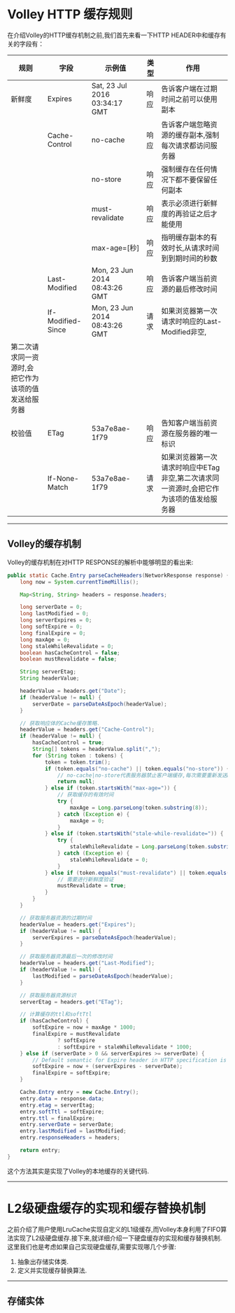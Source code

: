 # Volley HTTP 缓存规则

在介绍Volley的HTTP缓存机制之前,我们首先来看一下HTTP HEADER中和缓存有关的字段有：

| 规则    | 字段             | 示例值                         | 类型    | 作用                                          |
| ----   | ------           | -------                       | ------ | --------                                      |
| 新鲜度  | Expires          | Sat, 23 Jul 2016 03:34:17 GMT | 响应    | 告诉客户端在过期时间之前可以使用副本               |
|        | Cache-Control    | no-cache                      | 响应    | 告诉客户端忽略资源的缓存副本,强制每次请求都访问服务器 |
|        |                  | no-store                      | 响应    | 强制缓存在任何情况下都不要保留任何副本              |
|        |                  | must-revalidate               | 响应    | 表示必须进行新鲜度的再验证之后才能使用              |
|        |                  | max-age=[秒]                  | 响应    | 指明缓存副本的有效时长,从请求时间到到期时间的秒数     |
|        | Last-Modified    | Mon, 23 Jun 2014 08:43:26 GMT | 响应    | 告诉客户端当前资源的最后修改时间                   |
|        | If-Modified-Since| Mon, 23 Jun 2014 08:43:26 GMT | 请求    | 如果浏览器第一次请求时响应的Last-Modified非空,
                                                                       第二次请求同一资源时,会把它作为该项的值发送给服务器   |
| 校验值  | ETag             | 53a7e8ae-1f79                 | 响应    | 告知客户端当前资源在服务器的唯一标识                |
|        | If-None-Match    | 53a7e8ae-1f79                 | 请求    | 如果浏览器第一次请求时响应中ETag非空,第二次请求同一资源时,会把它作为该项的值发给服务器|

-------
## Volley的缓存机制

Volley的缓存机制在对HTTP RESPONSE的解析中能够明显的看出来:
```java
public static Cache.Entry parseCacheHeaders(NetworkResponse response) {
    long now = System.currentTimeMillis();

    Map<String, String> headers = response.headers;

    long serverDate = 0;
    long lastModified = 0;
    long serverExpires = 0;
    long softExpire = 0;
    long finalExpire = 0;
    long maxAge = 0;
    long staleWhileRevalidate = 0;
    boolean hasCacheControl = false;
    boolean mustRevalidate = false;

    String serverEtag;
    String headerValue;

    headerValue = headers.get("Date");
    if (headerValue != null) {
        serverDate = parseDateAsEpoch(headerValue);
    }

    // 获取响应体的Cache缓存策略.
    headerValue = headers.get("Cache-Control");
    if (headerValue != null) {
        hasCacheControl = true;
        String[] tokens = headerValue.split(",");
        for (String token : tokens) {
            token = token.trim();
            if (token.equals("no-cache") || token.equals("no-store")) {
                // no-cache|no-store代表服务器禁止客户端缓存,每次需要重新发送HTTP请求
                return null;
            } else if (token.startsWith("max-age=")) {
                // 获取缓存的有效时间
                try {
                    maxAge = Long.parseLong(token.substring(8));
                } catch (Exception e) {
                    maxAge = 0;
                }
            } else if (token.startsWith("stale-while-revalidate=")) {
                try {
                    staleWhileRevalidate = Long.parseLong(token.substring(23));
                } catch (Exception e) {
                    staleWhileRevalidate = 0;
                }
            } else if (token.equals("must-revalidate") || token.equals("proxy-revalidate")) {
                // 需要进行新鲜度验证
                mustRevalidate = true;
            }
        }
    }

    // 获取服务器资源的过期时间
    headerValue = headers.get("Expires");
    if (headerValue != null) {
        serverExpires = parseDateAsEpoch(headerValue);
    }

    // 获取服务器资源最后一次的修改时间
    headerValue = headers.get("Last-Modified");
    if (headerValue != null) {
        lastModified = parseDateAsEpoch(headerValue);
    }

    // 获取服务器资源标识
    serverEtag = headers.get("ETag");

    // 计算缓存的ttl和softTtl
    if (hasCacheControl) {
        softExpire = now + maxAge * 1000;
        finalExpire = mustRevalidate
                ? softExpire
                : softExpire + staleWhileRevalidate * 1000;
    } else if (serverDate > 0 && serverExpires >= serverDate) {
        // Default semantic for Expire header in HTTP specification is softExpire.
        softExpire = now + (serverExpires - serverDate);
        finalExpire = softExpire;
    }

    Cache.Entry entry = new Cache.Entry();
    entry.data = response.data;
    entry.etag = serverEtag;
    entry.softTtl = softExpire;
    entry.ttl = finalExpire;
    entry.serverDate = serverDate;
    entry.lastModified = lastModified;
    entry.responseHeaders = headers;

    return entry;
}
```

这个方法其实是实现了Volley的本地缓存的关键代码.

-------
# L2级硬盘缓存的实现和缓存替换机制

之前介绍了用户使用LruCache实现自定义的L1级缓存,而Volley本身利用了FIFO算法实现了L2级硬盘缓存.接下来,就详细介绍一下硬盘缓存的实现和缓存替换机制.
这里我们也是考虑如果自己实现硬盘缓存,需要实现哪几个步骤:

1. 抽象出存储实体类.
2. 定义并实现缓存替换算法.

-------
## 存储实体

